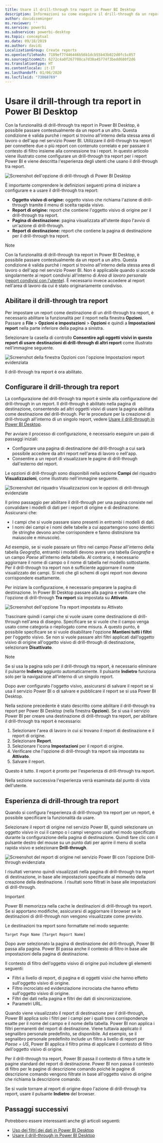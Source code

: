 ```yaml
---
title: Usare il drill-through tra report in Power BI Desktop
description: Informazioni su come eseguire il drill-through da un report a un altro in Power BI Desktop
author: davidiseminger
ms.reviewer: ''
ms.service: powerbi
ms.subservice: powerbi-desktop
ms.topic: conceptual
ms.date: 09/18/2019
ms.author: davidi
LocalizationGroup: Create reports
ms.openlocfilehash: 7189ef77446446b56b1dcb55b43b022d0fc5c057
ms.sourcegitcommit: 6272c4a0f267708ca7d38a45774f3bedd680f2d6
ms.translationtype: HT
ms.contentlocale: it-IT
ms.lasthandoff: 01/06/2020
ms.locfileid: "73868769"
---
```

# <a name="use-cross-report-drillthrough-in-power-bi-desktop"></a>Usare il drill-through tra report in Power BI Desktop

Con la funzionalità di drill-through tra report in Power BI Desktop, è possibile passare contestualmente da un report a un altro. Questa condizione è valida purché i report si trovino all'interno della stessa area di lavoro o dell'app nel servizio Power BI. Utilizzare il drill-through tra report per connettere due o più report con contenuto correlato e per passare il contesto di filtro insieme alla connessione tra i report. In questo articolo viene illustrato come configurare un drill-through tra report per i report Power BI e viene descritta l'esperienza degli utenti che usano il drill-through tra report.

![Screenshot dell'opzione di drill-through di Power BI Desktop](media/desktop-cross-report-drill-through/cross-report-drill-through-01.png)

È importante comprendere le definizioni seguenti prima di iniziare a configurare e a usare il drill-through tra report:

* **Oggetto visivo di origine:** oggetto visivo che richiama l'azione di drill-through tramite il menu di scelta rapida visivo.
* **Report di origine:** report che contiene l'oggetto visivo di origine per il drill-through tra report.
* **Pagina di destinazione:** pagina visualizzata all'utente dopo l'avvio di un'azione di drill-through.
* **Report di destinazione:** report che contiene la pagina di destinazione per il drill-through tra report.


> [!NOTE]
> Con la funzionalità di drill-through tra report in Power BI Desktop, è possibile passare contestualmente da un report a un altro. Questa condizione è valida purché i report si trovino all'interno della stessa area di lavoro o dell'app nel servizio Power BI. Non è applicabile quando si accede singolarmente ai report condivisi all'interno di *Area di lavoro personale* ([report condivisi con l'utente](service-share-dashboards.md#share-a-dashboard-or-report)). È necessario invece accedere al report nell'area di lavoro da cui è stato originariamente condiviso.


## <a name="enable-cross-report-drillthrough"></a>Abilitare il drill-through tra report

Per impostare un report come destinazione di un drill-through tra report, è necessario abilitare la funzionalità per il report nella finestra **Opzioni**. Passare a **File** > **Opzioni e impostazioni** > **Opzioni** e quindi a **Impostazioni report** nella parte inferiore della pagina a sinistra.

Selezionare la casella di controllo **Consentire agli oggetti visivi in questo report di usare destinazioni di drill-through di altri report** come illustrato nell'immagine seguente.

![Screenshot della finestra Opzioni con l'opzione Impostazioni report evidenziata](media/desktop-cross-report-drill-through/cross-report-drill-through-02.png)

Il drill-through tra report è ora abilitato.

## <a name="set-up-cross-report-drillthrough"></a>Configurare il drill-through tra report

La configurazione del drill-through tra report è simile alla configurazione del drill-through in un report. Il drill-through è abilitato nella pagina di destinazione, consentendo ad altri oggetti visivi di usare la pagina abilitata come destinazione del drill-through. Per le procedure per la creazione di drill-through all'interno di un singolo report, vedere [Usare il drill-through in Power BI Desktop](desktop-drillthrough.md).

Per avviare il processo di configurazione, è necessario eseguire un paio di passaggi iniziali:

* Configurare una pagina di destinazione del drill-through a cui sarà possibile accedere da altri report nell'area di lavoro o nell'app.
* Consentire a un report di visualizzare le pagine di drill-through dall'esterno del report.

Le opzioni di drill-through sono disponibili nella sezione **Campi** del riquadro **Visualizzazioni**, come illustrato nell'immagine seguente.

![Screenshot del riquadro Visualizzazioni con le opzioni di drill-through evidenziate](media/desktop-cross-report-drill-through/cross-report-drill-through-03.png)

Il primo passaggio per abilitare il drill-through per una pagina consiste nel convalidare i modelli di dati per i report di origine e di destinazione. Assicurarsi che: 

* I campi che si vuole passare siano presenti in entrambi i modelli di dati.
* I nomi dei campi e i nomi delle tabelle a cui appartengono sono identici (le stringhe devono anche corrispondere e fanno distinzione tra maiuscole e minuscole).

Ad esempio, se si vuole passare un filtro nel campo *Paese* all'interno della tabella *Geografia*, entrambi i modelli devono avere una tabella *Geografia* e un campo *Paese* all'interno della tabella. Al contrario, è necessario aggiornare il nome di campo o il nome di tabella nel modello sottostante. Per il drill-through tra report non è sufficiente aggiornare il nome visualizzato dei campi. Si noti che gli schemi di ogni report non devono corrispondere esattamente.

Per iniziare la configurazione, è necessario preparare la pagina di destinazione. In Power BI Desktop passare alla pagina e verificare che l'opzione di drill-through **Tra report** sia impostata su **Attivato**. 

![Screenshot dell'opzione Tra report impostata su Attivato](media/desktop-cross-report-drill-through/cross-report-drill-through-03.png)

Trascinare quindi i campi che si vuole usare come destinazione di drill-through nell'area di disegno. Specificare se si vuole che il campo venga usato come categoria o riepilogato come misura. A questo punto, è possibile specificare se si vuole disabilitare l'opzione **Mantieni tutti i filtri** per l'oggetto visivo. Se non si vuole passare altri filtri applicati dall'oggetto visivo di origine all'oggetto visivo di drill-through di destinazione, selezionare **Disattivato**.

> [!NOTE]
> Se si usa la pagina solo per il drill-through tra report, è necessario eliminare il pulsante **Indietro** aggiunto automaticamente. Il pulsante **Indietro** funziona solo per la navigazione all'interno di un singolo report. 

Dopo aver configurato l'oggetto visivo, assicurarsi di salvare il report se si usa il servizio Power BI o di salvare e pubblicare il report se si usa Power BI Desktop.

Nella sezione precedente è stato descritto come abilitare il drill-through tra report per Power BI Desktop (nella finestra **Opzioni**). Se si usa il servizio Power BI per creare una destinazione di drill-through tra report, per abilitare il drill-through tra report è necessario: 

1. Selezionare l'area di lavoro in cui si trovano il report di destinazione e il report di origine.
2. Selezionare **Report**.
3. Selezionare l'icona **Impostazioni** per il report di origine.
4. Verificare che l'opzione di drill-through tra report sia impostata su **Attivato**.
5. Salvare il report.

Questo è tutto. Il report è pronto per l'esperienza di drill-through tra report. 

Nella sezione successiva l'esperienza verrà esaminata dal punto di vista dell'utente.

## <a name="cross-report-drillthrough-experience"></a>Esperienza di drill-through tra report

Quando si configura l'esperienza di drill-through tra report per un report, è possibile specificare la funzionalità da usare.

Selezionare il report di origine nel servizio Power BI, quindi selezionare un oggetto visivo in cui il campo o i campi vengono usati nel modo specificato durante la configurazione della pagina di destinazione. Quindi fare clic con il pulsante destro del mouse su un punto dati per aprire il menu di scelta rapida visivo e selezionare **Drill-through**.

![Screenshot del report di origine nel servizio Power BI con l'opzione Drill-through evidenziata](media/desktop-cross-report-drill-through/cross-report-drill-through-01.png)

I risultati verranno quindi visualizzati nella pagina di drill-through tra report di destinazione, in base alle impostazioni specificate al momento della creazione della destinazione. I risultati sono filtrati in base alle impostazioni di drill-through.

> [!IMPORTANT]
> Power BI memorizza nella cache le destinazioni di drill-through tra report. Se si apportano modifiche, assicurarsi di aggiornare il browser se le destinazioni di drill-through non vengono visualizzate come previsto. 

Le destinazioni tra report sono formattate nel modo seguente: 

`Target Page Name [Target Report Name]`

Dopo aver selezionato la pagina di destinazione del drill-through, Power BI passa alla pagina. Power BI passa anche il contesto di filtro in base alle impostazioni della pagina di destinazione. 

Il contesto di filtro dell'oggetto visivo di origine può includere gli elementi seguenti: 

* Filtri a livello di report, di pagina e di oggetti visivi che hanno effetto sull'oggetto visivo di origine. 
* Filtro incrociato ed evidenziazione incrociata che hanno effetto sull'oggetto visivo di origine. 
* Filtri dei dati nella pagina e filtri dei dati di sincronizzazione.
* Parametri URL.

Quando viene visualizzato il report di destinazione per il drill-through, Power BI applica solo i filtri per i campi per i quali trova corrispondenze esatte per il nome del campo e il nome della tabella. Power BI non applica i filtri permanenti del report di destinazione. Viene tuttavia applicato il segnalibro personale predefinito, se disponibile. Ad esempio, se il segnalibro personale predefinito include un filtro a livello di report per *Paese = US*, Power BI applica il filtro prima di applicare il contesto di filtro dell'oggetto visivo di origine. 

Per il drill-through tra report, Power BI passa il contesto di filtro a tutte le pagine standard del report di destinazione. Power BI non passa il contesto di filtro per le pagine di descrizione comando poiché le pagine di descrizione comando vengono filtrate in base all'oggetto visivo di origine che richiama la descrizione comando.

Se si vuole tornare al report di origine dopo l'azione di drill-through tra report, usare il pulsante **Indietro** del browser. 

## <a name="next-steps"></a>Passaggi successivi

Potrebbero essere interessanti anche gli articoli seguenti:

* [Uso dei filtri dei dati in Power BI Desktop](visuals/power-bi-visualization-slicers.md)
* [Usare il drill-through in Power BI Desktop](desktop-drillthrough.md)

